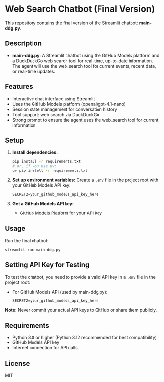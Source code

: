 # Web Search Chatbot (Final Version)

This repository contains the final version of the Streamlit chatbot: **main-ddg.py**.

## Description

- **main-ddg.py**: A Streamlit chatbot using the GitHub Models platform and a DuckDuckGo web search tool for real-time, up-to-date information. The agent will use the web_search tool for current events, recent data, or real-time updates.

## Features

- Interactive chat interface using Streamlit
- Uses the GitHub Models platform (openai/gpt-4.1-nano)
- Session state management for conversation history
- Tool support: web search via DuckDuckGo
- Strong prompt to ensure the agent uses the web_search tool for current information

## Setup

1. **Install dependencies:**
   ```bash
   pip install -r requirements.txt
   # or, if you use uv:
   uv pip install -r requirements.txt
   ```

2. **Set up environment variables:**
   Create a `.env` file in the project root with your GitHub Models API key:
   ```
   SECRET2=your_github_models_api_key_here
   ```

3. **Get a GitHub Models API key:**
   - [GitHub Models Platform](https://models.github.ai/) for your API key

## Usage

Run the final chatbot:
```bash
streamlit run main-ddg.py
```

## Setting API Key for Testing

To test the chatbot, you need to provide a valid API key in a `.env` file in the project root:

- For GitHub Models API (used by main-ddg.py):
  ```
  SECRET2=your_github_models_api_key_here
  ```

**Note:** Never commit your actual API keys to GitHub or share them publicly.

## Requirements

- Python 3.8 or higher (Python 3.12 recommended for best compatibility)
- GitHub Models API key
- Internet connection for API calls

## License

MIT